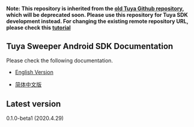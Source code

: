 #### Note: This repository is inherited from the [old Tuya Github repository](https://github.com/TuyaInc/tuyasmart_sweeper_android_sdk), which will be deprecated soon. Please use this repository for Tuya SDK development instead. For changing the existing remote repository URL, please check this [tutorial](https://docs.github.com/en/free-pro-team@latest/github/using-git/changing-a-remotes-url)

## Tuya Sweeper Android SDK Documentation

Please check the following documentation.

* [English Version](https://tuya.github.io/tuya-sweeper-android-sdk/en/)

* [简体中文版](https://tuya.github.io/tuya-sweeper-android-sdk/zh-hans/)


## Latest version

0.1.0-beta1 (2020.4.29)

